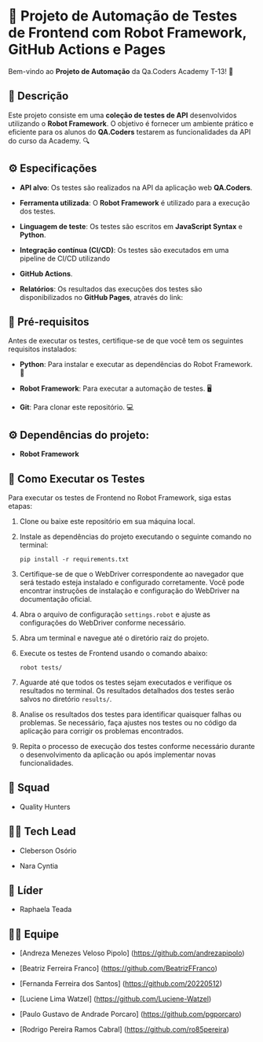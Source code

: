 # 🚀 Projeto de Automação de Testes de Frontend com Robot Framework, GitHub Actions e Pages



Bem-vindo ao **Projeto de Automação** da Qa.Coders Academy T-13! 🎉



## 📜 Descrição



Este projeto consiste em uma **coleção de testes de API** desenvolvidos utilizando o **Robot Framework**. O objetivo é fornecer um ambiente prático e eficiente para os alunos do **QA.Coders** testarem as funcionalidades da API do curso da Academy. 🔍



## ⚙️ Especificações



- **API alvo**: Os testes são realizados na API da aplicação web **QA.Coders**.

- **Ferramenta utilizada**: O **Robot Framework** é utilizado para a execução dos testes.

- **Linguagem de teste**: Os testes são escritos em **JavaScript Syntax** e **Python**.

- **Integração contínua (CI/CD)**: Os testes são executados em uma pipeline de CI/CD utilizando 

- **GitHub Actions**.

- **Relatórios**: Os resultados das execuções dos testes são disponibilizados no **GitHub Pages**, através do link: 



## 🔧 Pré-requisitos



Antes de executar os testes, certifique-se de que você tem os seguintes requisitos instalados:



- **Python**: Para instalar e executar as dependências do Robot Framework. 🐍

- **Robot Framework**: Para executar a automação de testes. 🖥️

- **Git**: Para clonar este repositório. 💻



## ⚙️ Dependências do projeto:



- **Robot Framework**



## 📝 Como Executar os Testes



Para executar os testes de Frontend no Robot Framework, siga estas etapas:

1. Clone ou baixe este repositório em sua máquina local.

2. Instale as dependências do projeto executando o seguinte comando no terminal:

    ```
    pip install -r requirements.txt
    ```

3. Certifique-se de que o WebDriver correspondente ao navegador que será testado esteja instalado e configurado corretamente. Você pode encontrar instruções de instalação e configuração do WebDriver na documentação oficial.

4. Abra o arquivo de configuração `settings.robot` e ajuste as configurações do WebDriver conforme necessário.

5. Abra um terminal e navegue até o diretório raiz do projeto.

6. Execute os testes de Frontend usando o comando abaixo:

    ```
    robot tests/
    ```

7. Aguarde até que todos os testes sejam executados e verifique os resultados no terminal. Os resultados detalhados dos testes serão salvos no diretório `results/`.

8. Analise os resultados dos testes para identificar quaisquer falhas ou problemas. Se necessário, faça ajustes nos testes ou no código da aplicação para corrigir os problemas encontrados.

9. Repita o processo de execução dos testes conforme necessário durante o desenvolvimento da aplicação ou após implementar novas funcionalidades.





## 👥 Squad

- Quality Hunters



## 👩‍💻 Tech Lead

- Cleberson Osório

- Nara Cyntia



## 👑 Líder

- Raphaela Teada



## 👨‍💻 Equipe

- [Andreza Menezes Veloso Pipolo]    (https://github.com/andrezapipolo)

- [Beatriz Ferreira Franco] (https://github.com/BeatrizFFranco)

- [Fernanda Ferreira dos Santos]      (https://github.com/20220512)

- [Luciene Lima Watzel] (https://github.com/Luciene-Watzel)

- [Paulo Gustavo de Andrade Porcaro] (https://github.com/pgporcaro)

- [Rodrigo Pereira Ramos Cabral] (https://github.com/ro85pereira)
